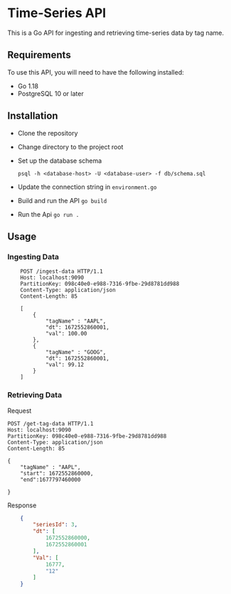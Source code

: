 # Time-Series API

This is a Go API for ingesting and retrieving time-series data by tag name.

## Requirements
To use this API, you will need to have the following installed:
- Go 1.18
- PostgreSQL 10 or later

## Installation
- Clone the repository
- Change directory to the project root
- Set up the database schema

   `psql -h <database-host> -U <database-user> -f db/schema.sql`

- Update the connection string in `environment.go`
- Build and run the API `go build`
- Run the Api `go run .`    


## Usage

### Ingesting Data

```
    POST /ingest-data HTTP/1.1
    Host: localhost:9090
    PartitionKey: 098c40e0-e988-7316-9fbe-29d8781dd988
    Content-Type: application/json
    Content-Length: 85
    
    [
        {
            "tagName" : "AAPL",
            "dt": 1672552860001,
            "val": 100.00
        },
        {
            "tagName" : "GOOG",
            "dt": 1672552860001,
            "val": 99.12
        }
    ]
```
### Retrieving Data

Request 

```http request
POST /get-tag-data HTTP/1.1
Host: localhost:9090
PartitionKey: 098c40e0-e988-7316-9fbe-29d8781dd988
Content-Type: application/json
Content-Length: 85

{
    "tagName" : "AAPL",
    "start": 1672552860000,
    "end":1677797460000

}
```

Response 

```json
    {
        "seriesId": 3,
        "dt": [
            1672552860000,
            1672552860001
        ],
        "Val": [
            16777,
            "12"
        ]
    }

```
